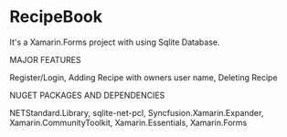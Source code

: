 # RecipeBook
It's a Xamarin.Forms project with using Sqlite Database. 

MAJOR FEATURES 

Register/Login, 
Adding Recipe with owners user name, 
Deleting Recipe

NUGET PACKAGES AND DEPENDENCIES 

NETStandard.Library, 
sqlite-net-pcl, 
Syncfusion.Xamarin.Expander, 
Xamarin.CommunityToolkit, 
Xamarin.Essentials, 
Xamarin.Forms
